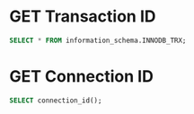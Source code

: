 # GET Transaction ID 
```sql
SELECT * FROM information_schema.INNODB_TRX;
```

# GET Connection ID 
```sql
SELECT connection_id();
```
